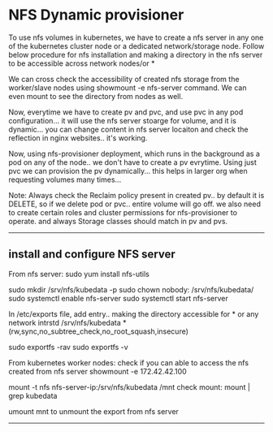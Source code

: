 # NFS Dynamic provisioner


To use nfs volumes in kubernetes, we have to create a nfs server in any one of the kubernetes cluster node or a dedicated network/storage node. Follow below procedure for nfs installation and making a directory in the nfs server to be accessible across network nodes/or *

We can cross check the accessibility of created nfs storage from the worker/slave nodes using showmount -e nfs-server command. We can even mount to see the directory from nodes as well.

Now, everytime we have to create pv and pvc, and use pvc in any pod configuration... it will use the nfs server stoarge for volume, and it is dynamic... you can change content in nfs server locaiton and check the reflection in nginx websites.. it's working.

Now, using nfs-provisioner deployment, which runs in the background as a pod on any of the node.. we don't have to create a pv evrytime. Using just pvc we can provision the pv dynamically... this helps in larger org when requesting volumes many times...

Note: Always check the Reclaim policy present in created pv.. by default it is DELETE, so if we delete pod or pvc.. entire volume will go off.
we also need to create certain roles and cluster permissions for nfs-provisioner to operate. and always Storage classes should match in pv and pvs.

---------------
## install and configure NFS server

From nfs server:
sudo yum install nfs-utils

sudo mkdir /srv/nfs/kubedata -p
sudo chown nobody: /srv/nfs/kubedata/
sudo systemctl enable nfs-server
sudo systemctl start nfs-server

In /etc/exports file, add entry.. making the directory accessible for * or any network intrstd
/srv/nfs/kubedata       *(rw,sync,no_subtree_check,no_root_squash,insecure)

sudo exportfs -rav
sudo exportfs -v


From kubernetes worker nodes:
check if you can able to access the nfs created from nfs server
showmount -e 172.42.42.100

mount -t nfs nfs-server-ip:/srv/nfs/kubedata /mnt
check mount:
mount | grep kubedata

umount mnt to unmount the export from nfs server

----------------
